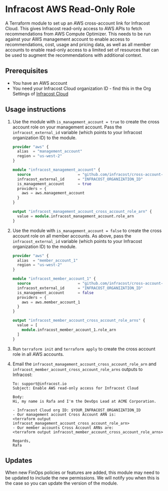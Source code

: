 # Infracost AWS Read-Only Role

A Terraform module to set up an AWS cross-account link for Infracost Cloud. This gives Infracost read-only access to AWS APIs to fetch recommendations from AWS Compute Optimizer. This needs to be run against your AWS management account to enable access to recommendations, cost, usage and pricing data, as well as all member accounts to enable read-only access to a limited set of resources that can be used to augment the recommendations with additional context.

## Prerequisites
- You have an AWS account
- You need your Infracost Cloud organization ID - find this in the Org Settings of [Infracost Cloud](https://dashboard.infracost.io)

## Usage instructions

1. Use the module with `is_management_account = true` to create the cross account role on your management account. Pass the `infracost_external_id` variable (which points to your Infracost organization ID) to the module.

    ```terraform
    provider "aws" {
      alias  = "management_account"
      region = "us-west-2"
    }

    module "infracost_management_account" {
      source                     = "github.com/infracost/cross-account-link?ref=v0.3.0"
      infracost_external_id      = "INFRACOST_ORGANIZATION_ID"
      is_management_account      = true
      providers = {
        aws = aws.management_account
      }
    }

    output "infracost_management_account_cross_account_role_arn" {
      value = module.infracost_management_account.role_arn
    }
    ```

2. Use the module with `is_management_account = false` to create the cross account role on all member accounts. As above, pass the `infracost_external_id` variable (which points to your Infracost organization ID) to the module.

    ```terraform
    provider "aws" {
      alias  = "member_account_1"
      region = "us-west-2"
    }

    module "infracost_member_account_1" {
      source                     = "github.com/infracost/cross-account-link?ref=v0.3.0"
      infracost_external_id      = "INFRACOST_ORGANIZATION_ID"
      is_management_account      = false
      providers = {
        aws = aws.member_account_1
      }
    }

    output "infracost_member_account_cross_account_role_arns" {
      value = [
        module.infracost_member_account_1.role_arn
      ]
    }
    ```

2. Run `terraform init` and `terraform apply` to create the cross account role in all AWS accounts.

3. Email the `infracost_management_account_cross_account_role_arn` and `infracost_member_account_cross_account_role_arns` outputs to Infracost:

    ```text
    To: support@infracost.io
    Subject: Enable AWS read-only access for Infracost Cloud

    Body:
    Hi, my name is Rafa and I'm the DevOps Lead at ACME Corporation.

    - Infracost Cloud org ID: $YOUR_INFRACOST_ORGANIZATION_ID
    - Our management account Cross Account ARN is:
    <terraform output infracost_management_account_cross_account_role_arn>
    - Our member accounts Cross Account ARNs are:
    <terraform output infracost_member_account_cross_account_role_arns>

    Regards,
    Rafa
    ```

## Updates

When new FinOps policies or features are added, this module may need to be updated to include the new permissions. We will notify you when this is the case so you can update the version of the module.

